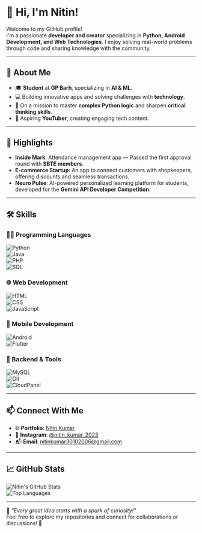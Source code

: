 # 👋 Hi, I'm Nitin!  
Welcome to my GitHub profile!  
I'm a passionate **developer and creator** specializing in **Python, Android Development, and Web Technologies**. I enjoy solving real-world problems through code and sharing knowledge with the community.  

---

## 🚀 About Me  
- 🎓 **Student** at **GP Barh**, specializing in **AI & ML**.  
- 💻 Building innovative apps and solving challenges with **technology**.  
- 🧠 On a mission to master **complex Python logic** and sharpen **critical thinking skills**.  
- 🎥 Aspiring **YouTuber**, creating engaging tech content.  

---

## 🌟 Highlights  
- **Inside Mark**: Attendance management app — Passed the first approval round with **SBTE members**.  
- **E-commerce Startup**: An app to connect customers with shopkeepers, offering discounts and seamless transactions.  
- **Neuro Pulse**: AI-powered personalized learning platform for students, developed for the **Gemini API Developer Competition**.  

---

## 🛠️ Skills  
### 🧑‍💻 Programming Languages  
![Python](https://img.shields.io/badge/-Python-blue?style=flat&logo=python)  
![Java](https://img.shields.io/badge/-Java-orange?style=flat&logo=java)  
![PHP](https://img.shields.io/badge/-PHP-777bb4?style=flat&logo=php)  
![SQL](https://img.shields.io/badge/-SQL-lightgrey?style=flat&logo=sqlite)  

### 🌐 Web Development  
![HTML](https://img.shields.io/badge/-HTML5-orange?style=flat&logo=html5)  
![CSS](https://img.shields.io/badge/-CSS3-blue?style=flat&logo=css3)  
![JavaScript](https://img.shields.io/badge/-JavaScript-yellow?style=flat&logo=javascript)  

### 📱 Mobile Development  
![Android](https://img.shields.io/badge/-Android-green?style=flat&logo=android)  
![Flutter](https://img.shields.io/badge/-Flutter-blue?style=flat&logo=flutter)  

### 📂 Backend & Tools  
![MySQL](https://img.shields.io/badge/-MySQL-blue?style=flat&logo=mysql)  
![Git](https://img.shields.io/badge/-Git-orange?style=flat&logo=git)  
![CloudPanel](https://img.shields.io/badge/-CloudPanel-lightblue?style=flat&logo=cloudflare)  

---

## 📫 Connect With Me  
- 🌐 **Portfolio**: [Nitin Kumar](https://nitin.turbocampuspro.com/)  
- 📸 **Instagram**: [@nitin_kumar_2023](https://www.instagram.com/nitin_kumar_2023/)  
- 📬 **Email**: [nitinkumar30102006@gmail.com](mailto:nitinkumar30102006@gmail.com)  

---

## 📈 GitHub Stats  
![Nitin's GitHub Stats](https://github-readme-stats.vercel.app/api?username=nitinkumar2024&show_icons=true&theme=radical)  
![Top Languages](https://github-readme-stats.vercel.app/api/top-langs/?username=nitinkumar2024&layout=compact&theme=radical)  

---

🌟 *"Every great idea starts with a spark of curiosity!"*  
Feel free to explore my repositories and connect for collaborations or discussions! 🚀
